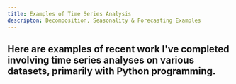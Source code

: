 ```yaml
---
title: Examples of Time Series Analysis
descripton: Decomposition, Seasonality & Forecasting Examples
---
```

Here are examples of recent work I've completed involving time series analyses on various datasets, primarily with Python programming.
- 
